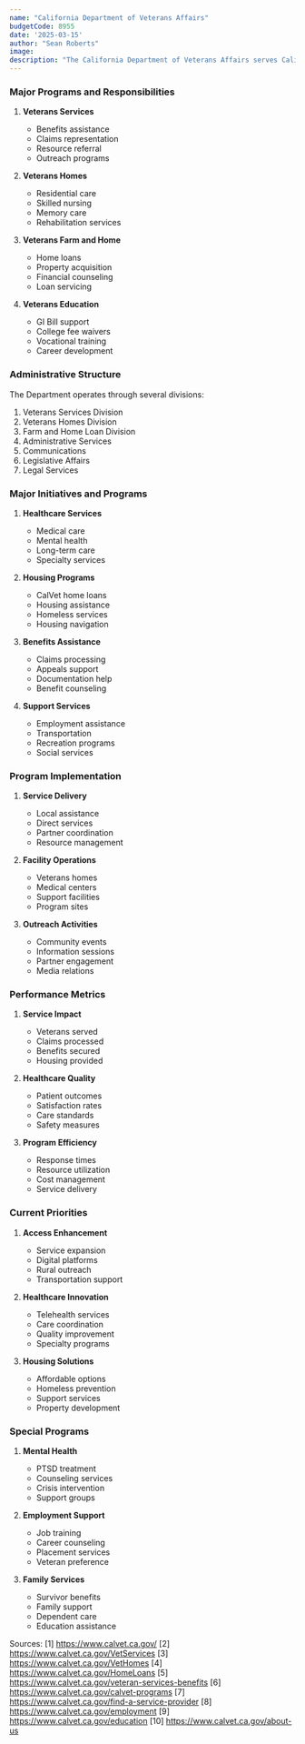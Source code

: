 ```yaml
---
name: "California Department of Veterans Affairs"
budgetCode: 8955
date: '2025-03-15'
author: "Sean Roberts"
image: 
description: "The California Department of Veterans Affairs serves California veterans and their families by connecting them with earned benefits and services while providing care and dignity through residential facilities."
---
```


### Major Programs and Responsibilities

1. **Veterans Services**
   - Benefits assistance
   - Claims representation
   - Resource referral
   - Outreach programs

2. **Veterans Homes**
   - Residential care
   - Skilled nursing
   - Memory care
   - Rehabilitation services

3. **Veterans Farm and Home**
   - Home loans
   - Property acquisition
   - Financial counseling
   - Loan servicing

4. **Veterans Education**
   - GI Bill support
   - College fee waivers
   - Vocational training
   - Career development

### Administrative Structure

The Department operates through several divisions:

1. Veterans Services Division
2. Veterans Homes Division
3. Farm and Home Loan Division
4. Administrative Services
5. Communications
6. Legislative Affairs
7. Legal Services

### Major Initiatives and Programs

1. **Healthcare Services**
   - Medical care
   - Mental health
   - Long-term care
   - Specialty services

2. **Housing Programs**
   - CalVet home loans
   - Housing assistance
   - Homeless services
   - Housing navigation

3. **Benefits Assistance**
   - Claims processing
   - Appeals support
   - Documentation help
   - Benefit counseling

4. **Support Services**
   - Employment assistance
   - Transportation
   - Recreation programs
   - Social services

### Program Implementation

1. **Service Delivery**
   - Local assistance
   - Direct services
   - Partner coordination
   - Resource management

2. **Facility Operations**
   - Veterans homes
   - Medical centers
   - Support facilities
   - Program sites

3. **Outreach Activities**
   - Community events
   - Information sessions
   - Partner engagement
   - Media relations

### Performance Metrics

1. **Service Impact**
   - Veterans served
   - Claims processed
   - Benefits secured
   - Housing provided

2. **Healthcare Quality**
   - Patient outcomes
   - Satisfaction rates
   - Care standards
   - Safety measures

3. **Program Efficiency**
   - Response times
   - Resource utilization
   - Cost management
   - Service delivery

### Current Priorities

1. **Access Enhancement**
   - Service expansion
   - Digital platforms
   - Rural outreach
   - Transportation support

2. **Healthcare Innovation**
   - Telehealth services
   - Care coordination
   - Quality improvement
   - Specialty programs

3. **Housing Solutions**
   - Affordable options
   - Homeless prevention
   - Support services
   - Property development

### Special Programs

1. **Mental Health**
   - PTSD treatment
   - Counseling services
   - Crisis intervention
   - Support groups

2. **Employment Support**
   - Job training
   - Career counseling
   - Placement services
   - Veteran preference

3. **Family Services**
   - Survivor benefits
   - Family support
   - Dependent care
   - Education assistance

Sources:
[1] https://www.calvet.ca.gov/
[2] https://www.calvet.ca.gov/VetServices
[3] https://www.calvet.ca.gov/VetHomes
[4] https://www.calvet.ca.gov/HomeLoans
[5] https://www.calvet.ca.gov/veteran-services-benefits
[6] https://www.calvet.ca.gov/calvet-programs
[7] https://www.calvet.ca.gov/find-a-service-provider
[8] https://www.calvet.ca.gov/employment
[9] https://www.calvet.ca.gov/education
[10] https://www.calvet.ca.gov/about-us 